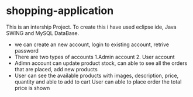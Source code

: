# shopping-application

This is an intership Project.
To create this i have used eclipse ide, Java SWING and MySQL DataBase.
* we can create an new account, login to existing account, retrive password
* There are two types of accounts 1.Admin account 2. User account
* Adimn account can update product stock, can able to see all the orders that are placed, add new products
* User can see the available products with images, description, price, quantity and able to add to cart
User can able to place order the total price is shown
